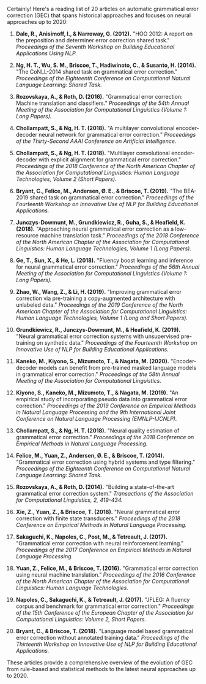 Certainly! Here's a reading list of 20 articles on automatic grammatical error correction (GEC) that spans historical approaches and focuses on neural approaches up to 2020:

1. **Dale, R., Anisimoff, I., & Narroway, G. (2012).**
   "HOO 2012: A report on the preposition and determiner error correction shared task."
   *Proceedings of the Seventh Workshop on Building Educational Applications Using NLP.*

2. **Ng, H. T., Wu, S. M., Briscoe, T., Hadiwinoto, C., & Susanto, H. (2014).**
   "The CoNLL-2014 shared task on grammatical error correction."
   *Proceedings of the Eighteenth Conference on Computational Natural Language Learning: Shared Task.*

3. **Rozovskaya, A., & Roth, D. (2016).**
   "Grammatical error correction: Machine translation and classifiers."
   *Proceedings of the 54th Annual Meeting of the Association for Computational Linguistics (Volume 1: Long Papers).*

4. **Chollampatt, S., & Ng, H. T. (2018).**
   "A multilayer convolutional encoder-decoder neural network for grammatical error correction."
   *Proceedings of the Thirty-Second AAAI Conference on Artificial Intelligence.*

5. **Chollampatt, S., & Ng, H. T. (2018).**
   "Multilayer convolutional encoder-decoder with explicit alignment for grammatical error correction."
   *Proceedings of the 2018 Conference of the North American Chapter of the Association for Computational Linguistics: Human Language Technologies, Volume 2 (Short Papers).*

6. **Bryant, C., Felice, M., Andersen, Ø. E., & Briscoe, T. (2019).**
   "The BEA-2019 shared task on grammatical error correction."
   *Proceedings of the Fourteenth Workshop on Innovative Use of NLP for Building Educational Applications.*

7. **Junczys-Dowmunt, M., Grundkiewicz, R., Guha, S., & Heafield, K. (2018).**
   "Approaching neural grammatical error correction as a low-resource machine translation task."
   *Proceedings of the 2018 Conference of the North American Chapter of the Association for Computational Linguistics: Human Language Technologies, Volume 1 (Long Papers).*

8. **Ge, T., Sun, X., & He, L. (2018).**
   "Fluency boost learning and inference for neural grammatical error correction."
   *Proceedings of the 56th Annual Meeting of the Association for Computational Linguistics (Volume 1: Long Papers).*

9. **Zhao, W., Wang, Z., & Li, H. (2019).**
   "Improving grammatical error correction via pre-training a copy-augmented architecture with unlabeled data."
   *Proceedings of the 2019 Conference of the North American Chapter of the Association for Computational Linguistics: Human Language Technologies, Volume 1 (Long and Short Papers).*

10. **Grundkiewicz, R., Junczys-Dowmunt, M., & Heafield, K. (2019).**
    "Neural grammatical error correction systems with unsupervised pre-training on synthetic data."
    *Proceedings of the Fourteenth Workshop on Innovative Use of NLP for Building Educational Applications.*

11. **Kaneko, M., Kiyono, S., Mizumoto, T., & Nagata, M. (2020).**
    "Encoder-decoder models can benefit from pre-trained masked language models in grammatical error correction."
    *Proceedings of the 58th Annual Meeting of the Association for Computational Linguistics.*

12. **Kiyono, S., Kaneko, M., Mizumoto, T., & Nagata, M. (2019).**
    "An empirical study of incorporating pseudo data into grammatical error correction."
    *Proceedings of the 2019 Conference on Empirical Methods in Natural Language Processing and the 9th International Joint Conference on Natural Language Processing (EMNLP-IJCNLP).*

13. **Chollampatt, S., & Ng, H. T. (2018).**
    "Neural quality estimation of grammatical error correction."
    *Proceedings of the 2018 Conference on Empirical Methods in Natural Language Processing.*

14. **Felice, M., Yuan, Z., Andersen, Ø. E., & Briscoe, T. (2014).**
    "Grammatical error correction using hybrid systems and type filtering."
    *Proceedings of the Eighteenth Conference on Computational Natural Language Learning: Shared Task.*

15. **Rozovskaya, A., & Roth, D. (2014).**
    "Building a state-of-the-art grammatical error correction system."
    *Transactions of the Association for Computational Linguistics, 2, 419-434.*

16. **Xie, Z., Yuan, Z., & Briscoe, T. (2018).**
    "Neural grammatical error correction with finite state transducers."
    *Proceedings of the 2018 Conference on Empirical Methods in Natural Language Processing.*

17. **Sakaguchi, K., Napoles, C., Post, M., & Tetreault, J. (2017).**
    "Grammatical error correction with neural reinforcement learning."
    *Proceedings of the 2017 Conference on Empirical Methods in Natural Language Processing.*

18. **Yuan, Z., Felice, M., & Briscoe, T. (2016).**
    "Grammatical error correction using neural machine translation."
    *Proceedings of the 2016 Conference of the North American Chapter of the Association for Computational Linguistics: Human Language Technologies.*

19. **Napoles, C., Sakaguchi, K., & Tetreault, J. (2017).**
    "JFLEG: A fluency corpus and benchmark for grammatical error correction."
    *Proceedings of the 15th Conference of the European Chapter of the Association for Computational Linguistics: Volume 2, Short Papers.*

20. **Bryant, C., & Briscoe, T. (2018).**
    "Language model based grammatical error correction without annotated training data."
    *Proceedings of the Thirteenth Workshop on Innovative Use of NLP for Building Educational Applications.*

These articles provide a comprehensive overview of the evolution of GEC from rule-based and statistical methods to the latest neural approaches up to 2020.